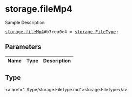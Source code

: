 # storage.fileMp4

Sample Description

<pre>
<a href="../constructor/storage.fileMp4.md">storage.fileMp4</a>#b3cea0e4 = <a href="../type/storage.FileType.md">storage.FileType</a>;
</pre>

## Parameters

| Name | Type | Description |
|------|:----:|-------------|

## Type

&lt;a href=&#34;../type/storage.FileType.md&#34;&gt;storage.FileType&lt;/a&gt;
